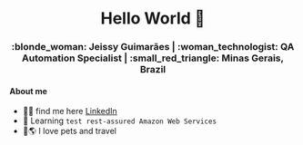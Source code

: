 <div align="center"><h1>Hello World 👋</h1></div>

<div align="center"><h3> :blonde_woman: Jeissy Guimarães | :woman_technologist: QA Automation Specialist | :small_red_triangle: Minas Gerais, Brazil  </h3></div>
 

<h4>About me</h4>

- :woman_office_worker: find me here <a href="https://www.linkedin.com/in/jeissy-guimar%C3%A3es-aa0936164/">LinkedIn</a> 
- :seedling: Learning <code>test rest-assured </code><code>Amazon Web Services</code>
- :dog::earth_americas:	I love pets and travel



<!---
Jeissy/Jeissy is a ✨ special ✨ repository because its `README.md` (this file) appears on your GitHub profile.
You can click the Preview link to take a look at your changes.
--->
